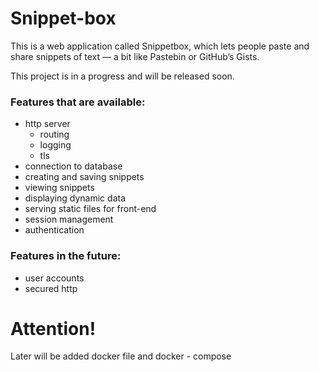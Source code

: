 # Snippet-box

This is a web application called Snippetbox,
which lets people paste and share snippets of text
— a bit like Pastebin or GitHub’s Gists.


This project is in a progress and will be released soon.


### Features that are available:
- http server
  - routing
  - logging
  - tls
- connection to database
- creating and saving snippets
- viewing snippets
- displaying dynamic data
- serving static files for front-end
- session management
- authentication


### Features in the future:
- user accounts
- secured http

# Attention!
Later will be added docker file and docker - compose